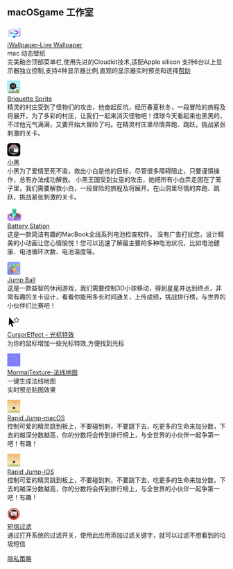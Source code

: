 ## macOSgame 工作室

![](./iwallpaper/icon.png)  
[iWallpaper-Live Wallpaper](./iwallpaper/iwallpaper)  
mac 动态壁纸  
完美融合顶部菜单栏,使用先进的Cloudkit技术,适配Apple silicon
支持6台以上显示器独立控制,支持4种显示器比例,直观的显示器实时预览和选择[帮助](./iwallpaper/iwallpaper-help)

![](./briquette-sprite/icon.png)  
[Briquette Sprite](./briquette-sprite/briquette-sprite)  
精灵的村庄受到了怪物们的攻击，他奋起反坑，经历春夏秋冬，一段冒险的旅程及将展开，为了多彩的村庄，让我们一起来消灭怪物吧！煤球今天看起来也黑黑的，不过他元气满满，又要开始大冒险了吗。在精灵村庄里尽情奔跑、跳跃，挑战紧张刺激的关卡。  

![](./super-sprite/icon.png)  
[小黑](./super-sprite/super-sprite)  
小黑为了爱情至死不渝，救出小白是他的目标，尽管很多障碍阻止，只要谨慎操作，总有办法成功解救。
小黑王国受到女巫的攻击，她把所有小白弄走困在了笼子里，我们需要解救小白，一段冒险的旅程及将展开。在山洞里尽情的奔跑、跳跃，挑战紧张刺激的关卡。

![](./battery-station/icon.png)  
[Battery Station](./battery-station/battery-station)  
这是一款简洁有趣的MacBook全线系列电池检查软件。
没有广告打扰您，设计精美的小动画让您心情愉悦！您可以迅速了解最主要的多种电池状况，比如电池健康、电池循环次数、电池温度等。

![](./jump-ball/icon30.png)  
[Jump Ball](./jump-ball/jump-ball)  
这是一款益智的休闲游戏，我们需要控制3D小球移动，得到星星并达到终点，非常有趣的关卡设计，看看你能用多长时间通关，上传成绩，挑战排行榜，与世界的小伙伴们比赛吧！

![](./cursor-effect/icon.png)  
[CursorEffect - 光标特效](./cursor-effect/cursor-effect)  
为你的鼠标增加一些光标特效,方便找到光标  

![](./normal-texture/icon.png)  
[MormalTexture-法线地图](./normal-texture/normal-texture)  
一键生成法线地图  
实时预览贴图效果

![](./rapid-jump-mac/icon.png)  
[Rapid Jump-macOS](./rapid-jump-mac/rapid-jump-mac)  
控制可爱的精灵跳到板上，不要碰到刺，不要跳下去，吃更多的生命来加分数，下去的越深分数越高，你的分数将会传到排行榜上，与全世界的小伙伴一起争第一吧！有趣！

![](./rapid-jump-ios/icon.png)  
[Rapid Jump-iOS](./rapid-jump-ios/rapid-jump-ios)  
控制可爱的精灵跳到板上，不要碰到刺，不要跳下去，吃更多的生命来加分数，下去的越深分数越高，你的分数将会传到排行榜上，与全世界的小伙伴一起争第一吧！有趣！

![](./message-filter/icon.png)  
[短信过滤](./message-filter/message-filter)  
通过打开系统的过滤开关，使用此应用添加过滤关键字，就可以过滤不想看到的垃圾短信

[隐私策略](./privacy-policy)
